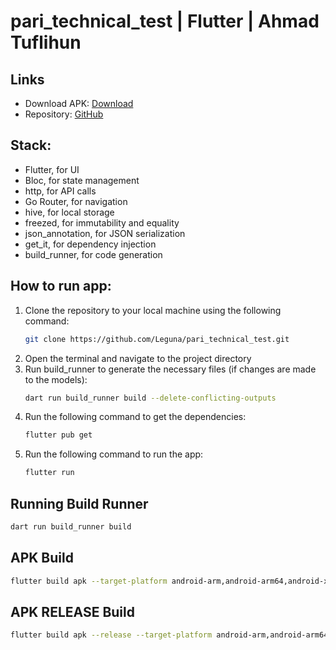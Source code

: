 # pari_technical_test | Flutter | Ahmad Tuflihun

## Links
- Download APK: [Download](https://github.com/Leguna/pari_technical_test/releases/download/release/ahmad-tuflihun-release.apk)
- Repository: [GitHub](https://github.com/Leguna/pari_technical_test)

## Stack:

- Flutter, for UI
- Bloc, for state management
- http, for API calls
- Go Router, for navigation
- hive, for local storage
- freezed, for immutability and equality
- json_annotation, for JSON serialization
- get_it, for dependency injection
- build_runner, for code generation

## How to run app:

1. Clone the repository to your local machine using the following command:
    ```bash
    git clone https://github.com/Leguna/pari_technical_test.git
    ```
2. Open the terminal and navigate to the project directory
3. Run build_runner to generate the necessary files (if changes are made to the models):
    ```bash
    dart run build_runner build --delete-conflicting-outputs
    ``` 
4. Run the following command to get the dependencies:
    ```bash
    flutter pub get
    ```
5. Run the following command to run the app:
    ```bash
    flutter run
    ```

## Running Build Runner

```bash
dart run build_runner build
```

## APK Build

```bash
flutter build apk --target-platform android-arm,android-arm64,android-x64
```

## APK RELEASE Build

```bash
flutter build apk --release --target-platform android-arm,android-arm64,android-x64
```